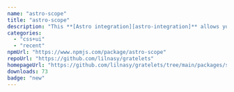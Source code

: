 ```yaml
---
name: "astro-scope"
title: "astro-scope"
description: "This **[Astro integration][astro-integration]** allows you get the hash used by the astro compiler to scope css rules."
categories:
  - "css+ui"
  - "recent"
npmUrl: "https://www.npmjs.com/package/astro-scope"
repoUrl: "https://github.com/lilnasy/gratelets"
homepageUrl: "https://github.com/lilnasy/gratelets/tree/main/packages/scope"
downloads: 73
badge: "new"
---
```

